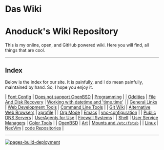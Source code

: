 # Das Wiki

# Anoduck's Wiki Repository

This is my online, open, and GitHub powered wiki. Here you will find, all things that are cool.

-----

## Index

Below is the index for our site. It is painfully, and I do mean painfully, maintained by hand. So, I hope you enjoy it.

| [Font Config](font_config)    | [Does not support OpenBSD](unsupported_for_OpenBSD) | [Programming](programming)                                      |
| [Oddities](oddities)          | [File And Disk Recovery](file_disk-recovery)        | [Working with datetime and 'time.time'](datetime_and_time.time) |
| [General Links](links)        | [Web Development Tools](web_dev_tools)              | [Command Line Tools](command_line_tools)                        |
| [Git Wiki](git-wiki-skeleton) | [Alternative Web Browsers](web_browsers)            | [xprofile](xprofile)                                            |
| [Org Mode](orgmode)           | [Emacs](emacs)                                      | [vnc-configuration](vnc)                                        |
| [Public DNS Servers](dns)     | [UserAgents for Use](useragent)                     | [Firewall Systems](firewall)                                    |
| [Shell](shell)                | [User Service Managers](service_managers)           | [Color Tools](color_tools)                                      |
| [OpenBSD](openbsd)            | [Art](art)                                          | [Mounts and `/etc/fstab`](mount_fstab)                          |
| [Linux](linux)                | [NeoVim](nvim)                                      | [code Repositories](repos)                                      |

------

[![pages-build-deployment](https://github.com/anoduck/wiki/actions/workflows/pages/pages-build-deployment/badge.svg)](https://github.com/anoduck/wiki/actions/workflows/pages/pages-build-deployment)
